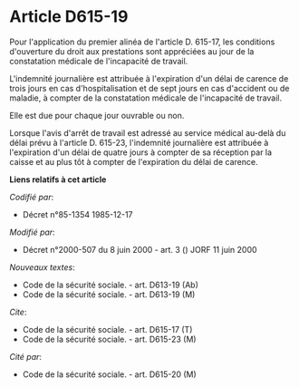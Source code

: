 # Article D615-19

Pour l'application du premier alinéa de l'article D. 615-17, les conditions d'ouverture du droit aux prestations sont
appréciées au jour de la constatation médicale de l'incapacité de travail.

L'indemnité journalière est attribuée à l'expiration d'un délai de carence de trois jours en cas d'hospitalisation et de sept
jours en cas d'accident ou de maladie, à compter de la constatation médicale de l'incapacité de travail.

Elle est due pour chaque jour ouvrable ou non.

Lorsque l'avis d'arrêt de travail est adressé au service médical au-delà du délai prévu à l'article D. 615-23, l'indemnité
journalière est attribuée à l'expiration d'un délai de quatre jours à compter de sa réception par la caisse et au plus tôt à
compter de l'expiration du délai de carence.

**Liens relatifs à cet article**

_Codifié par_:

  - Décret n°85-1354 1985-12-17

_Modifié par_:

  - Décret n°2000-507 du 8 juin 2000 - art. 3 () JORF 11 juin 2000

_Nouveaux textes_:

  - Code de la sécurité sociale. - art. D613-19 (Ab)
  - Code de la sécurité sociale. - art. D613-19 (M)

_Cite_:

  - Code de la sécurité sociale. - art. D615-17 (T)
  - Code de la sécurité sociale. - art. D615-23 (M)

_Cité par_:

  - Code de la sécurité sociale. - art. D615-20 (M)
